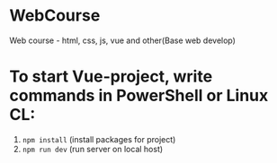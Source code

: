 # WebCourse
Web course - html, css, js, vue and other(Base web develop) 
# To start Vue-project, write commands in PowerShell or Linux CL:
  1. ```npm install``` (install packages for project)
  2. ```npm run dev``` (run server on local host)
     
